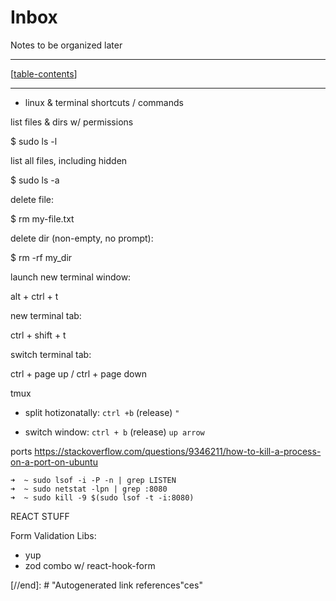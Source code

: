 # Inbox

Notes to be organized later

---

[[table-contents]]

---

- linux & terminal shortcuts / commands

list files & dirs w/ permissions

\$ sudo ls -l

list all files, including hidden

\$ sudo ls -a

delete file:

\$ rm my-file.txt

delete dir (non-empty, no prompt):

\$ rm -rf my_dir

launch new terminal window:

alt + ctrl + t

new terminal tab:

ctrl + shift + t

switch terminal tab:

ctrl + page up / ctrl + page down

tmux

 - split hotizonatally: `ctrl +b` (release) `"`

 - switch window: `ctrl + b` (release) `up arrow`

ports
https://stackoverflow.com/questions/9346211/how-to-kill-a-process-on-a-port-on-ubuntu

```
➜  ~ sudo lsof -i -P -n | grep LISTEN
➜  ~ sudo netstat -lpn | grep :8080
➜  ~ sudo kill -9 $(sudo lsof -t -i:8080)
```

REACT STUFF

Form Validation Libs:

- yup
- zod
  combo w/ react-hook-form

[//begin]: # "Autogenerated link references for markdown compatibility"
[table-contents]: table-contents "Table of Contents"
[//end]: # "Autogenerated link references"ces"
